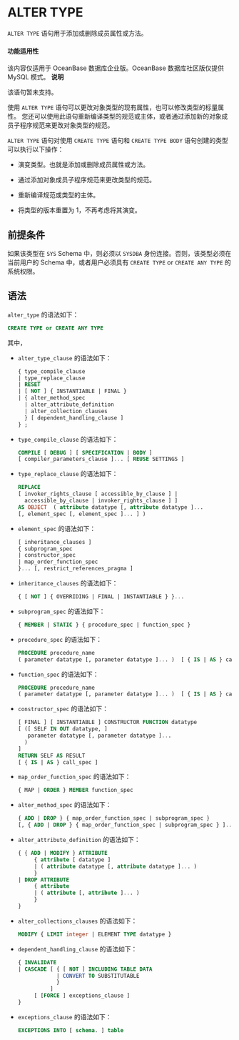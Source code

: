 ALTER TYPE 
===============================

`ALTER TYPE` 语句用于添加或删除成员属性或方法。

  <main id="notice" >
    <h4>功能适用性</h4>
    <p>该内容仅适用于 OceanBase 数据库企业版。OceanBase 数据库社区版仅提供 MySQL 模式。
    <strong>说明</strong></p>
    <p>该语句暂未支持。</p>
  </main>

使用 `ALTER TYPE` 语句可以更改对象类型的现有属性，也可以修改类型的标量属性。 您还可以使用此语句重新编译类型的规范或主体，或者通过添加新的对象成员子程序规范来更改对象类型的规范。

`ALTER TYPE` 语句对使用 `CREATE TYPE` 语句和 `CREATE TYPE BODY` 语句创建的类型可以执行以下操作：

* 演变类型。也就是添加或删除成员属性或方法。

  

* 通过添加对象成员子程序规范来更改类型的规范。

  

* 重新编译规范或类型的主体。

  

* 将类型的版本重置为 1，不再考虑将其演变。

  




前提条件 
-------------------------

如果该类型在 `SYS` Schema 中，则必须以 `SYSDBA` 身份连接。否则，该类型必须在当前用户的 Schema 中，或者用户必须具有 `CREATE TYPE` or `CREATE ANY TYPE` 的系统权限。

语法 
-----------------------

`alter_type` 的语法如下：

```sql
CREATE TYPE or CREATE ANY TYPE
```



其中，

* `alter_type_clause` 的语法如下：

  ```sql
  { type_compile_clause
  | type_replace_clause
  | RESET
  | [ NOT ] { INSTANTIABLE | FINAL }
  | { alter_method_spec
    | alter_attribute_definition
    | alter_collection_clauses
    } [ dependent_handling_clause ]
  } ;
  ```



* `type_compile_clause` 的语法如下：

  ```sql
  COMPILE [ DEBUG ] [ SPECIFICATION | BODY ]
  [ compiler_parameters_clause ]... [ REUSE SETTINGS ]
  ```

  

* `type_replace_clause` 的语法如下：

  ```sql
  REPLACE
  [ invoker_rights_clause [ accessible_by_clause ] |
    accessible_by_clause | invoker_rights_clause ] ]
  AS OBJECT  ( attribute datatype [, attribute datatype ]...
  [, element_spec [, element_spec ]... ] )
  ```

  

* `element_spec` 的语法如下：

  ```sql
  [ inheritance_clauses ]
  { subprogram_spec
  | constructor_spec
  | map_order_function_spec
  }... [, restrict_references_pragma ]
  ```

  


* `inheritance_clauses` 的语法如下：

  ```sql
  { [ NOT ] { OVERRIDING | FINAL | INSTANTIABLE } }...
  ```

  

* `subprogram_spec` 的语法如下：

  ```sql
  { MEMBER | STATIC } { procedure_spec | function_spec }
  ```

  

* `procedure_spec` 的语法如下：

  ```sql
  PROCEDURE procedure_name
  ( parameter datatype [, parameter datatype ]... )  [ { IS | AS } call_spec ]
  ```

  

* `function_spec` 的语法如下：

  ```sql
  PROCEDURE procedure_name
  ( parameter datatype [, parameter datatype ]... )  [ { IS | AS } call_spec ]
  ```

  

* `constructor_spec` 的语法如下：

  ```sql
  [ FINAL ] [ INSTANTIABLE ] CONSTRUCTOR FUNCTION datatype
  [ ([ SELF IN OUT datatype, ]
     parameter datatype [, parameter datatype ]...
    )
  ]
  RETURN SELF AS RESULT
  [ { IS | AS } call_spec ]
  ```

  

* `map_order_function_spec` 的语法如下：

  ```sql
  { MAP | ORDER } MEMBER function_spec
  ```

  

* `alter_method_spec` 的语法如下：

  ```sql
  { ADD | DROP } { map_order_function_spec | subprogram_spec }
  [, { ADD | DROP } { map_order_function_spec | subprogram_spec } ]...
  ```


* `alter_attribute_definition` 的语法如下：

  ```sql
  { { ADD | MODIFY } ATTRIBUTE
       { attribute [ datatype ]
       | ( attribute datatype [, attribute datatype ]... )
       }
  | DROP ATTRIBUTE
       { attribute
       | ( attribute [, attribute ]... )
       }
  }
  ```

  

* `alter_collections_clauses` 的语法如下：

  ```sql
  MODIFY { LIMIT integer | ELEMENT TYPE datatype }
  ```

  

* `dependent_handling_clause` 的语法如下：

  ```sql
  { INVALIDATE
  | CASCADE [ { [ NOT ] INCLUDING TABLE DATA
              | CONVERT TO SUBSTITUTABLE
              }
            ]
       [ [FORCE ] exceptions_clause ]
  }
  ```

  

* `exceptions_clause` 的语法如下：

  ```sql
  EXCEPTIONS INTO [ schema. ] table
  ```

  




